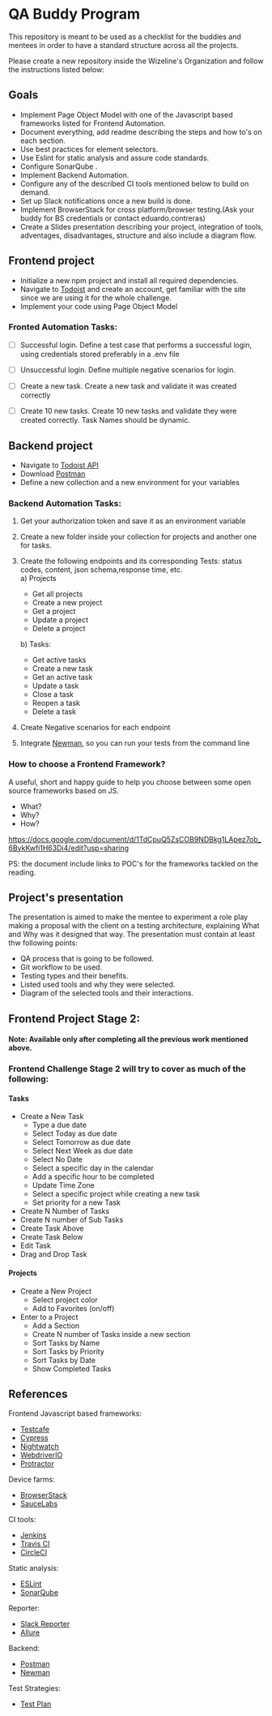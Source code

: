 # QA Buddy Program
This repository is meant to be used as a checklist for the buddies and mentees in order to have a standard structure across all the projects.

Please create a new repository inside the Wizeline's Organization and follow the instructions listed below:

## Goals
* Implement Page Object Model with one of the Javascript based frameworks listed for Frontend Automation.
* Document everything, add readme describing the steps and how to's on each section.
* Use best practices for element selectors.
* Use Eslint for static analysis and assure code standards.
* Configure SonarQube .
* Implement Backend Automation.
* Configure any of the described CI tools mentioned below to build on demand.
* Set up Slack notifications once a new build is done.
* Implement BrowserStack for cross platform/browser testing.(Ask your buddy for BS credentials or contact eduardo.contreras)
* Create a Slides presentation describing your project, integration of tools, adventages, disadvantages, structure and also include a diagram flow.


## Frontend project
* Initialize a new npm project and install all required dependencies.
* Navigate to [Todoist](https://todoist.com/) and create an account, get familiar with the site since we are using it for the whole challenge.
* Implement your code using Page Object Model

### Fronted Automation Tasks:
- [ ] Successful login. Define a test case that performs a successful login, using credentials stored preferably in a .env file
- [ ] Unsuccessful login. Define multiple negative scenarios for login.
- [ ] Create a new task. Create a new task and validate it was created correctly
- [ ] Create 10 new tasks. Create 10 new tasks and validate they were created correctly. Task Names should be dynamic.


## Backend project
* Navigate to [Todoist API](https://developer.todoist.com/rest/v1/)
* Download [Postman](https://www.getpostman.com/)
* Define a new collection and a new environment for your variables

### Backend Automation Tasks:
1. Get your authorization token and save it as an environment variable
2. Create a new folder inside your collection for projects and another one for tasks. 
3. Create the following endpoints and its corresponding Tests: status codes, content, json schema,response time, etc.    
  a) Projects
    * Get all projects
    * Create a new project
    * Get a project
    * Update a project
    * Delete a project

    b) Tasks:  
   * Get active tasks  
   * Create a new task  
   * Get an active task  
   * Update a task  
   * Close a task  
   * Reopen a task   
   * Delete a task
4. Create Negative scenarios for each endpoint
5. Integrate [Newman](https://www.npmjs.com/package/newman), so you can run your tests from the command line 

### How to choose a Frontend Framework?

  A useful, short and happy guide to help you choose between some open source frameworks based on JS.
   * What? 
   * Why?
   * How?

  https://docs.google.com/document/d/1TdCpuQ5ZsCOB9NDBkg1LApez7ob_6BykKwfi1H63Di4/edit?usp=sharing
 
 PS: the document include links to POC's for the frameworks tackled on the reading.

## Project's presentation
The presentation is aimed to make the mentee to experiment a role play making a proposal with the client on a testing architecture, explaining What and Why was it designed that way.
The presentation must contain at least thw following points:
* QA process that is going to be followed.
* Git workflow to be used.
* Testing types and their benefits.
* Listed used tools and why they were selected.
* Diagram of the selected tools and their interactions.

## Frontend Project Stage 2:
#### Note: Available only after completing all the previous work mentioned above.

### Frontend Challenge Stage 2 will try to cover as much of the following:

#### Tasks
* Create a New Task
  * Type a due date
  * Select Today as due date
  * Select Tomorrow as due date
  * Select Next Week as due date
  * Select No Date
  * Select a specific day in the calendar
  * Add a specific hour to be completed
  * Update Time Zone
  * Select a specific project while creating a new task
  * Set priority for a new Task
* Create N Number of Tasks
* Create N number of Sub Tasks
* Create Task Above
* Create Task Below
* Edit Task
* Drag and Drop Task

#### Projects
* Create a New Project
  * Select project color
  * Add to Favorites (on/off)
* Enter to a Project
  * Add a Section
  * Create N number of Tasks inside a new section
  * Sort Tasks by Name
  * Sort Tasks by Priority
  * Sort Tasks by Date
  * Show Completed Tasks

## References
Frontend Javascript based frameworks:
* [Testcafe](https://devexpress.github.io/testcafe/)
* [Cypress](https://www.cypress.io/)
* [Nightwatch](https://nightwatchjs.org/api)
* [WebdriverIO](https://webdriver.io/)
* [Protractor](https://www.protractortest.org/#/)

Device farms:
* [BrowserStack](https://www.browserstack.com/)
* [SauceLabs](https://saucelabs.com/)

CI tools:
* [Jenkins](https://jenkins.io/)
* [Travis CI](https://travis-ci.org/)
* [CircleCI](https://circleci.com/)

Static analysis:
* [ESLint](https://eslint.org/)
* [SonarQube](https://www.sonarqube.org/)

Reporter:
* [Slack Reporter](https://kb.itglue.com/hc/en-us/articles/228469048-Setting-up-Slack-webhook-notifications)
* [Allure](http://allure.qatools.ru/)

Backend:
* [Postman](https://www.getpostman.com/)
* [Newman](https://www.npmjs.com/package/newman)

Test Strategies:
* [Test Plan](https://sites.google.com/wizeline.com/wizelineqa/home)
